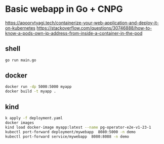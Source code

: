 # Basic webapp in Go + CNPG

https://apoorvtyagi.tech/containerize-your-web-application-and-deploy-it-on-kubernetes
https://stackoverflow.com/questions/30746888/how-to-know-a-pods-own-ip-address-from-inside-a-container-in-the-pod


## shell

``` sh
go run main.go
```

## docker

``` sh
docker run -dp 5000:5000 myapp
docker build -t myapp .
```

## kind

``` sh
k apply -f deployment.yaml 
docker images
kind load docker-image myapp:latest --name pg-operator-e2e-v1-23-1
kubectl port-forward deployment/mywebapp  8080:5000 -n demo
kubectl port-forward service/mywebapp  8080:8088 -n demo
```
